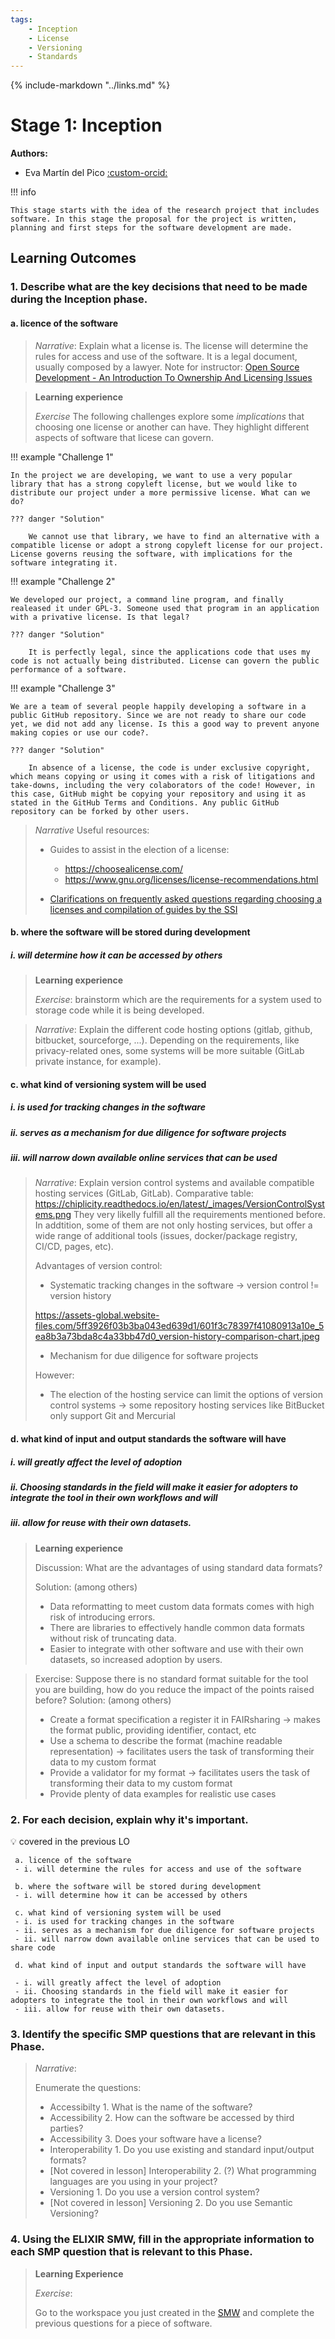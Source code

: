 ```yaml
---
tags:
    - Inception
    - License
    - Versioning
    - Standards
---
```


{% include-markdown "../links.md" %}

# Stage 1: Inception

**Authors:**

- Eva Martín del Pico [:custom-orcid:](https://orcid.org/0000-0001-8324-2897)

!!! info

    This stage starts with the idea of the research project that includes software. In this stage the proposal for the project is written, planning and first steps for the software development are made.

## Learning Outcomes

### 1. Describe **what** are the key decisions that need to be made during the Inception phase.  

#### a. licence of the software  

 > *Narrative*: Explain what a license is. The license will determine the rules for access and use of the software. It is a legal document, usually composed by a lawyer.
 > Note for instructor: [Open Source Development - An Introduction To Ownership And Licensing Issues](https://oss-watch.ac.uk/resources/iprguide)

 >**Learning experience** 
 >
 >*Exercise*
 >The following challenges explore some _implications_ that choosing one license or another can have. They highlight different aspects of software that licese can govern. 
 >

!!! example "Challenge 1"

    In the project we are developing, we want to use a very popular library that has a strong copyleft license, but we would like to distribute our project under a more permissive license. What can we do?
 
    ??? danger "Solution"

        We cannot use that library, we have to find an alternative with a compatible license or adopt a strong copyleft license for our project. License governs reusing the software, with implications for the software integrating it.

!!! example "Challenge 2"

    We developed our project, a command line program, and finally realeased it under GPL-3. Someone used that program in an application with a privative license. Is that legal?

    ??? danger "Solution"

        It is perfectly legal, since the applications code that uses my code is not actually being distributed. License can govern the public performance of a software.

!!! example "Challenge 3"

    We are a team of several people happily developing a software in a public GitHub repository. Since we are not ready to share our code yet, we did not add any license. Is this a good way to prevent anyone making copies or use our code?.

    ??? danger "Solution"

        In absence of a license, the code is under exclusive copyright, which means copying or using it comes with a risk of litigations and take-downs, including the very colaborators of the code! However, in this case, GitHub might be copying your repository and using it as stated in the GitHub Terms and Conditions. Any public GitHub repository can be forked by other users.

>*Narrative*
>Useful resources:
>- Guides to assist in the election of a license:
>    - https://choosealicense.com/
>    - https://www.gnu.org/licenses/license-recommendations.html
>
>- [Clarifications on frequently asked questions regarding choosing a licenses and compilation of guides by the SSI](https://www.software.ac.uk/resources/guides/choosing-open-source-licence) 

   
#### b. where the software will be stored during development   
##### i. will determine how it can be accessed by others 

> **Learning experience**  
>
> *Exercise*: brainstorm which are the requirements for a system used to storage code while it is being developed.  

> *Narrative*: Explain the different code hosting options (gitlab, github, bitbucket, sourceforge, ...). 
> Depending on the requirements, like privacy-related ones, some systems will be more suitable (GitLab private instance, for example). 


#### c. what kind of versioning system will be used  

##### i. is used for tracking changes in the software
##### ii. serves as a mechanism for due diligence for software projects 
##### iii. will narrow down available online services that can be used

> *Narrative*: 
> Explain version control systems and available compatible hosting services (GitLab, GitLab). Comparative table: https://chiplicity.readthedocs.io/en/latest/_images/VersionControlSystems.png
> They very likelly fulfill all the requirements mentioned before. In addtition, some of them are not only hosting services, but offer a wide range of additional tools (issues, docker/package registry, CI/CD, pages, etc). 
> 
> Advantages of version control:
> - Systematic tracking changes in the software -> version control != version history 
> 
> https://assets-global.website-files.com/5ff3926f03b3ba043ed639d1/601f3c78397f41080913a10e_5ea8b3a73bda8c4a33bb47d0_version-history-comparison-chart.jpeg 
> 
> - Mechanism for due diligence for software projects 
> 
> However:
> - The election of the hosting service can limit the options of version control systems -> some repository hosting services like BitBucket only support Git and Mercurial


#### d. what kind of input and output standards the software will have 

##### i. will greatly affect the level of adoption
##### ii. Choosing standards in the field will make it easier for adopters to integrate the tool in their own workflows and will 
##### iii. allow for reuse with their own datasets.

> **Learning experience**
> 
> Discussion: What are the advantages of using standard data formats?
> 
> Solution:
> (among others) 
> 
> - Data reformatting to meet custom data formats comes with high risk of introducing errors.
> - There are libraries to effectively handle common data formats without risk of truncating data.
> - Easier to integrate with other software and use with their own datasets, so increased adoption by users.

> Exercise: 
> Suppose there is no standard format suitable for the tool you are building, how do you reduce the impact of the points raised before?
> Solution:
> (among others)
> 
> - Create a format specification a register it in FAIRsharing -> makes the format public, providing identifier, contact, etc
> - Use a schema to describe the format (machine readable representation) -> facilitates users the task of transforming their data to my custom format
> - Provide a validator for my format -> facilitates users the task of transforming their data to my custom format
> - Provide plenty of data examples for realistic use cases


### 2. For each decision, explain **why** it's important. 
:bulb: covered in the previous LO 
```
 a. licence of the software 
 - i. will determine the rules for access and use of the software 

 b. where the software will be stored during development 
 - i. will determine how it can be accessed by others

 c. what kind of versioning system will be used 
 - i. is used for tracking changes in the software
 - ii. serves as a mechanism for due diligence for software projects
 - ii. will narrow down available online services that can be used to share code

 d. what kind of input and output standards the software will have

 - i. will greatly affect the level of adoption
 - ii. Choosing standards in the field will make it easier for adopters to integrate the tool in their own workflows and will 
 - iii. allow for reuse with their own datasets.
 ``` 
 
### 3. Identify the specific SMP questions that are relevant in this Phase. 

> *Narrative*:  
> 
> Enumerate the questions: 
> 
> - Accessibilty 1. What is the name of the software? 
> - Accessibility 2. How can the software be accessed by third parties? 
> - Accessibility 3. Does your software have a license? 
> - Interoperability 1. Do you use existing and standard input/output formats? 
> - [Not covered in lesson] Interoperability 2. (?) What programming languages are you using in your project? 
> - Versioning 1. Do you use a version control system? 
> - [Not covered in lesson] Versioning 2. Do you use Semantic Versioning? 

### 4. Using the ELIXIR SMW, fill in the appropriate information to each SMP question that is relevant to this Phase. 

> **Learning Experience** 
> 
> *Exercise*: 
> 
> Go to the workspace you just created in the [SMW](https://smw.ds-wizard.org/) and complete the previous questions for a piece of software.

